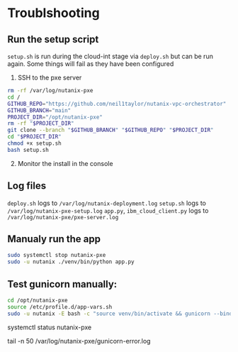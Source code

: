 # Troublshooting

## Run the setup script

`setup.sh` is run during the cloud-int stage via `deploy.sh` but can be run again. Some things will fail as they have been configured

1. SSH to the pxe server

```bash
rm -rf /var/log/nutanix-pxe
cd /
GITHUB_REPO="https://github.com/neil1taylor/nutanix-vpc-orchestrator"
GITHUB_BRANCH="main"
PROJECT_DIR="/opt/nutanix-pxe"
rm -rf "$PROJECT_DIR"
git clone --branch "$GITHUB_BRANCH" "$GITHUB_REPO" "$PROJECT_DIR"
cd "$PROJECT_DIR"
chmod +x setup.sh
bash setup.sh
```

2. Monitor the install in the console


## Log files

`deploy.sh` logs to `/var/log/nutanix-deployment.log`
`setup.sh` logs to `/var/log/nutanix-pxe-setup.log`
`app.py`, `ibm_cloud_client.py` logs to `/var/log/nutanix-pxe/pxe-server.log`


## Manualy run the app

```bash
sudo systemctl stop nutanix-pxe
sudo -u nutanix ./venv/bin/python app.py
```

## Test gunicorn manually:
```bash
cd /opt/nutanix-pxe
source /etc/profile.d/app-vars.sh
sudo -u nutanix -E bash -c "source venv/bin/activate && gunicorn --bind 0.0.0.0:8080 --workers 1 app:app"
```

systemctl status nutanix-pxe

tail -n 50 /var/log/nutanix-pxe/gunicorn-error.log